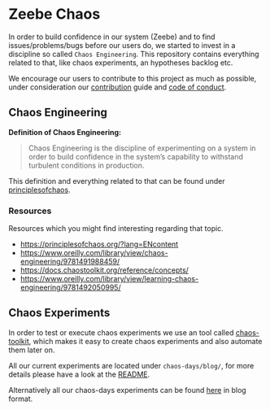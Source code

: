 # Zeebe Chaos

In order to build confidence in our system (Zeebe) and to find issues/problems/bugs before our users do,
we started to invest in a discipline so called `Chaos Engineering`. This repository contains everything
related to that, like chaos experiments, an hypotheses backlog etc.

We encourage our users to contribute to this project as much as possible,
under consideration our [contribution](CONTRIBUTING.md) guide and [code of conduct](CODE_OF_CONDUCT.md).

## Chaos Engineering

**Definition of Chaos Engineering:**

> Chaos Engineering is the discipline of experimenting on a system
> in order to build confidence in the system’s capability
> to withstand turbulent conditions in production.

This definition and everything related to that can be found under [principlesofchaos](https://principlesofchaos.org/?lang=ENcontent).

### Resources

Resources which you might find interesting regarding that topic.

 * https://principlesofchaos.org/?lang=ENcontent
 * https://www.oreilly.com/library/view/chaos-engineering/9781491988459/
 * https://docs.chaostoolkit.org/reference/concepts/
 * https://www.oreilly.com/library/view/learning-chaos-engineering/9781492050995/

## Chaos Experiments

In order to test or execute chaos experiments we use an tool called [chaos-toolkit](https://chaostoolkit.org/), which
makes it easy to create chaos experiments and also automate them later on.

All our current experiments are located under `chaos-days/blog/`, for more 
details please have a look at the [README](chaos-days/blog/README.md).

Alternatively all our chaos-days experiments can be found [here](https://zeebe-io.github.io/zeebe-chaos/) in blog 
format.

